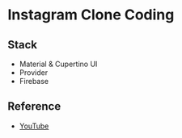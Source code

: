 # Instagram Clone Coding

## Stack
- Material & Cupertino UI
- Provider
- Firebase

## Reference
- [YouTube](https://www.youtube.com/watch?v=hgMxxd3KfsQ&list=PLiIcHysmS5mLiZH8TpmI9Uj_4VXORxV0q)
